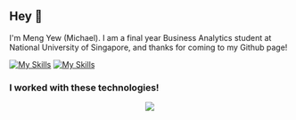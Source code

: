 ## Hey 👋
I'm Meng Yew (Michael). I am a final year Business Analytics student at National University of Singapore, and thanks for coming to my Github page!

[![My Skills](https://skillicons.dev/icons?i=linkedin)](https://www.linkedin.com/in/mengyewgau)
[![My Skills](https://skillicons.dev/icons?i=github)](https://github.com/mengyewgau)

### I worked with these technologies!
<p align="center">
  <a href="https://skillicons.dev">
    <img src="https://skillicons.dev/icons?i=java,js,ruby,python,react,vue,nodejs,git,mysql&perline=5"/>
  </a>
</p>


<!--
**mengyewgau/mengyewgau** is a ✨ _special_ ✨ repository because its `README.md` (this file) appears on your GitHub profile.

Here are some ideas to get you started:

- 🔭 I’m currently working on ...
- 🌱 I’m currently learning ...
- 👯 I’m looking to collaborate on ...
- 🤔 I’m looking for help with ...
- 💬 Ask me about ...
- 📫 How to reach me: ...
- 😄 Pronouns: ...
- ⚡ Fun fact: ...
-->
